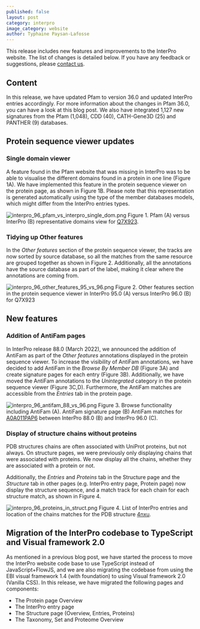 ```yaml
---
published: false
layout: post
category: interpro
image_category: website
author: Typhaine Paysan-Lafosse
---
```

This release includes new features and improvements to the InterPro website. The list of changes is detailed below. If you have any feedback or suggestions, please [contact us](https://www.ebi.ac.uk/support/interpro).

## Content
In this release, we have updated Pfam to version 36.0 and updated InterPro entries accordingly. For more information about the changes in Pfam 36.0, you can have a look at this blog post.
We also have integrated 1,127 new signatures from the Pfam (1,048), CDD (40), CATH-Gene3D (25) and PANTHER (9) databases.

## Protein sequence viewer updates
### Single domain viewer
A feature found in the Pfam website that was missing in InterPro was to be able to visualise the different domains found in a protein in one line (Figure 1A). We have implemented this feature in the protein sequence viewer on the protein page, as shown in Figure 1B. Please note that this representation is generated automatically using the type of the member databases models, which might differ from the InterPro entries types.

![interpro_96_pfam_vs_interpro_single_dom.png]({{site.baseurl}}/assets/media/images/posts/interpro_96_pfam_vs_interpro_single_dom.png)
Figure 1. Pfam (A) versus InterPro (B) representative domains view for [Q7X923](https://www.ebi.ac.uk/interpro/protein/UniProt/Q7X923/).

### Tidying up Other features
In the _Other features_ section of the protein sequence viewer, the tracks are now sorted by source database, so all the matches from the same resource are grouped together as shown in Figure 2. Additionally, all the annotations have the source database as part of the label, making it clear where the annotations are coming from.

![interpro_96_other_features_95_vs_96.png]({{site.baseurl}}/assets/media/images/posts/interpro_96_other_features_95_vs_96.png)
Figure 2. Other features section in the protein sequence viewer in InterPro 95.0 (A) versus InterPro 96.0 (B) for Q7X923

## New features
### Addition of AntiFam pages
In InterPro release 88.0 (March 2022), we announced the addition of AntiFam as part of the _Other features_ annotations displayed in the protein sequence viewer. To increase the visibility of AntiFam annotations, we have decided to add AntiFam in the _Browse By Member DB_ (Figure 3A) and create signature pages for each entry (Figure 3B). Additionally, we have moved the AntiFam annotations to the _Unintegrated_ category in the protein sequence viewer (Figure 3C,D). Furthermore, the AntiFam matches are accessible from the _Entries_ tab in the protein page.

![interpro_96_antifam_88_vs_96.png]({{site.baseurl}}/assets/media/images/posts/interpro_96_antifam_88_vs_96.png)
Figure 3. Browse functionality including AntiFam (A). AntiFam signature page (B) AntiFam matches for [A0A011PAP6](https://www.ebi.ac.uk/interpro/protein/UniProt/A0A011PAP6/) between InterPro 88.0 (B) and InterPro 96.0 (C).

### Display of structure chains without proteins
PDB structures chains are often associated with UniProt proteins, but not always. On structure pages, we were previously only displaying chains that were associated with proteins. We now display all the chains, whether they are associated with a protein or not.

Additionally, the _Entries_ and _Proteins_ tab in the Structure page and the _Structure_ tab in other pages (e.g. InterPro entry page, Protein page) now display the structure sequence, and a match track for each chain for each structure match, as shown in Figure 4.

![interpro_96_proteins_in_struct.png]({{site.baseurl}}/assets/media/images/posts/interpro_96_proteins_in_struct.png)
Figure 4. List of InterPro entries and location of the chains matches for the PDB structure [4nxu](https://www.ebi.ac.uk/interpro/structure/PDB/4nxu/entry/InterPro/#table).

## Migration of the InterPro codebase to TypeScript and Visual framework 2.0
As mentioned in a previous blog post, we have started the process to move the InterPro website code base to use TypeScript instead of JavaScript+FlowJS, and we are also migrating the codebase from using the EBI visual framework 1.4 (with foundation) to using Visual framework 2.0 (Vanilla CSS). 
In this release, we have migrated the following pages and components:
- The Protein page Overview
- The InterPro entry page
- The Structure page (Overview, Entries, Proteins)
- The Taxonomy, Set and Proteome Overview


